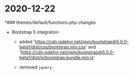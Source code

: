 # 2020-12-22

*### themes/default/functions.php changes
* Bootstrap 5 integration
  - added 'https://cdn.jsdelivr.net/npm/bootstrap@5.0.0-beta1/dist/css/bootstrap.min.css' 
    and 'https://cdn.jsdelivr.net/npm/bootstrap@5.0.0-beta1/dist/js/bootstrap.bundle.min.js'

  - removed `jquery.`
